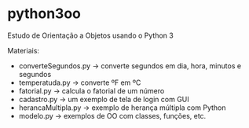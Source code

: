 # python3oo
Estudo de Orientação a Objetos usando o Python 3

Materiais:

- converteSegundos.py -> converte segundos em dia, hora, minutos e segundos
- temperatuda.py -> converte ºF em ºC
- fatorial.py -> calcula o fatorial de um número
- cadastro.py -> um exemplo de tela de login com GUI
- herancaMultipla.py -> exemplo de herança múltipla com Python
- modelo.py -> exemplos de OO com classes, funções, etc.
